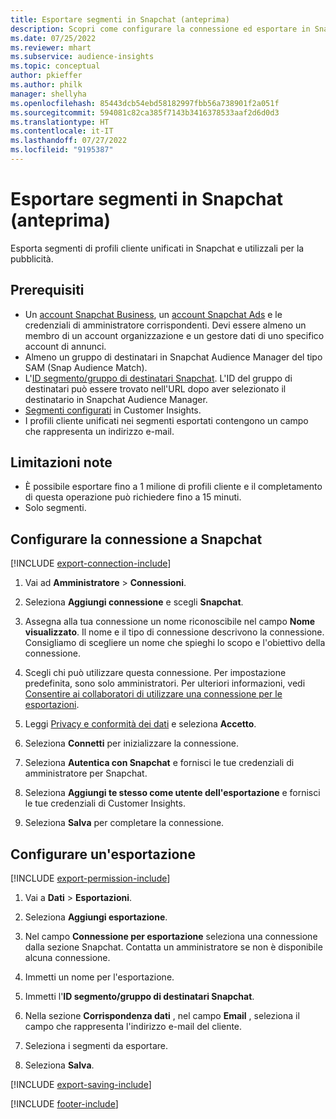 ```yaml
---
title: Esportare segmenti in Snapchat (anteprima)
description: Scopri come configurare la connessione ed esportare in Snapchat.
ms.date: 07/25/2022
ms.reviewer: mhart
ms.subservice: audience-insights
ms.topic: conceptual
author: pkieffer
ms.author: philk
manager: shellyha
ms.openlocfilehash: 85443dcb54ebd58182997fbb56a738901f2a051f
ms.sourcegitcommit: 594081c82ca385f7143b3416378533aaf2d6d0d3
ms.translationtype: HT
ms.contentlocale: it-IT
ms.lasthandoff: 07/27/2022
ms.locfileid: "9195387"
---
```

# <a name="export-segments-to-snapchat-preview"></a>Esportare segmenti in Snapchat (anteprima)

Esporta segmenti di profili cliente unificati in Snapchat e utilizzali per la pubblicità.

## <a name="prerequisites"></a>Prerequisiti

- Un [account Snapchat Business](https://business.snapchat.com/), un [account Snapchat Ads](https://ads.snapchat.com/) e le credenziali di amministratore corrispondenti. Devi essere almeno un membro di un account organizzazione e un gestore dati di uno specifico account di annunci.
- Almeno un gruppo di destinatari in Snapchat Audience Manager del tipo SAM (Snap Audience Match).
- L'[ID segmento/gruppo di destinatari Snapchat](https://businesshelp.snapchat.com/s/article/custom-audiences). L'ID del gruppo di destinatari può essere trovato nell'URL dopo aver selezionato il destinatario in Snapchat Audience Manager.
- [Segmenti configurati](segments.md) in Customer Insights.
- I profili cliente unificati nei segmenti esportati contengono un campo che rappresenta un indirizzo e-mail.

## <a name="known-limitations"></a>Limitazioni note

- È possibile esportare fino a 1 milione di profili cliente e il completamento di questa operazione può richiedere fino a 15 minuti.
- Solo segmenti.

## <a name="set-up-connection-to-snapchat"></a>Configurare la connessione a Snapchat

[!INCLUDE [export-connection-include](includes/export-connection-admn.md)]

1. Vai ad **Amministratore** > **Connessioni**.

1. Seleziona **Aggiungi connessione** e scegli **Snapchat**.

1. Assegna alla tua connessione un nome riconoscibile nel campo **Nome visualizzato**. Il nome e il tipo di connessione descrivono la connessione. Consigliamo di scegliere un nome che spieghi lo scopo e l'obiettivo della connessione.

1. Scegli chi può utilizzare questa connessione. Per impostazione predefinita, sono solo amministratori. Per ulteriori informazioni, vedi [Consentire ai collaboratori di utilizzare una connessione per le esportazioni](connections.md#allow-contributors-to-use-a-connection-for-exports).

1. Leggi [Privacy e conformità dei dati](connections.md#data-privacy-and-compliance) e seleziona **Accetto**.

1. Seleziona **Connetti** per inizializzare la connessione.

1. Seleziona **Autentica con Snapchat** e fornisci le tue credenziali di amministratore per Snapchat.

1. Seleziona **Aggiungi te stesso come utente dell'esportazione** e fornisci le tue credenziali di Customer Insights.

1. Seleziona **Salva** per completare la connessione.

## <a name="configure-an-export"></a>Configurare un'esportazione

[!INCLUDE [export-permission-include](includes/export-permission.md)]

1. Vai a **Dati** > **Esportazioni**.

1. Seleziona **Aggiungi esportazione**.

1. Nel campo **Connessione per esportazione** seleziona una connessione dalla sezione Snapchat. Contatta un amministratore se non è disponibile alcuna connessione.

1. Immetti un nome per l'esportazione.

1. Immetti l'**ID segmento/gruppo di destinatari Snapchat**.

1. Nella sezione **Corrispondenza dati** , nel campo **Email** , seleziona il campo che rappresenta l'indirizzo e-mail del cliente.

1. Seleziona i segmenti da esportare.

1. Seleziona **Salva**.

[!INCLUDE [export-saving-include](includes/export-saving.md)]

[!INCLUDE [footer-include](includes/footer-banner.md)]
